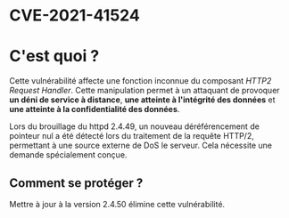 # CVE-2021-41524

# C'est quoi ?

Cette vulnérabilité affecte une fonction inconnue du composant _HTTP2 Request Handler_. 
Cette manipulation permet à un attaquant de provoquer **un déni de service à distance**, **une atteinte à l'intégrité des données** et **une atteinte à la confidentialité des données**.

Lors du brouillage du httpd 2.4.49, un nouveau déréférencement de pointeur nul a été détecté lors du traitement de la requête HTTP/2, permettant à une source externe de DoS le serveur. Cela nécessite une demande spécialement conçue.

## Comment se protéger ?

Mettre à jour à la version 2.4.50 élimine cette vulnérabilité.
